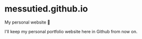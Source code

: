 # messutied.github.io
My personal website 💃

I'll keep my personal portfolio website here in Github from now on.
